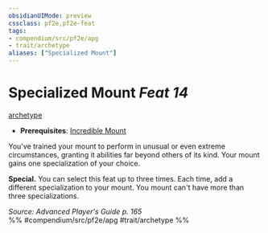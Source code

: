 ```yaml
---
obsidianUIMode: preview
cssclass: pf2e,pf2e-feat
tags:
- compendium/src/pf2e/apg
- trait/archetype
aliases: ["Specialized Mount"]
---
```

# Specialized Mount  *Feat 14*  
[archetype](rules/traits/archetype.md)  

- **Prerequisites**: [Incredible Mount](compendium/feats/incredible-mount-apg.md)

You've trained your mount to perform in unusual or even extreme circumstances, granting it abilities far beyond others of its kind. Your mount gains one specialization of your choice.

**Special.** You can select this feat up to three times. Each time, add a different specialization to your mount. You mount can't have more than three specializations.

*Source: Advanced Player's Guide p. 165*  
%% #compendium/src/pf2e/apg #trait/archetype %%
